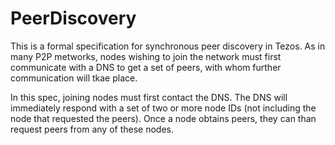 # PeerDiscovery

This is a formal specification for synchronous peer discovery in Tezos. As in many P2P metworks, nodes wishing to join the network must first communicate with a DNS to get a set of peers, with whom further communication will tkae place.

In this spec, joining nodes must first contact the DNS. The DNS will immediately respond with a set of two or more node IDs (not including the node that requested the peers). Once a node obtains peers, they can than request peers from any of these nodes.
